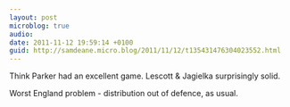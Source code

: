 ```yaml
---
layout: post
microblog: true
audio: 
date: 2011-11-12 19:59:14 +0100
guid: http://samdeane.micro.blog/2011/11/12/t135431476304023552.html
---
```

Think Parker had an excellent game. Lescott &amp; Jagielka surprisingly solid.

Worst England problem - distribution out of defence, as usual.
